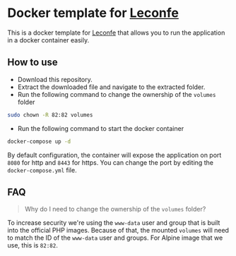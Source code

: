 # Docker template for [Leconfe](https://leconfe.com)
This is a docker template for [Leconfe](https://leconfe.com) that allows you to run the application in a docker container easily.


## How to use

- Download this repository.
- Extract the downloaded file and navigate to the extracted folder.
- Run the following command to change the ownership of the `volumes` folder
```bash
sudo chown -R 82:82 volumes
```
- Run the following command to start the docker container
```bash
docker-compose up -d
```

By default configuration, the container will expose the application on port `8080` for http and `8443` for https. You can change the port by editing the `docker-compose.yml` file.

## FAQ
> Why do I need to change the ownership of the `volumes` folder?

To increase security we're using the `www-data` user and group that is built into the official PHP images. Because of that, the mounted `volumes` will need to match the ID of the `www-data` user and groups. For Alpine image that we use, this is `82:82`.
